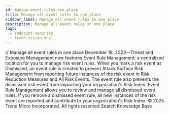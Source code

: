 ```yaml
---
id: manage-event-rules-one-place
title: Manage all event rules in one place
sidebar_label: Manage all event rules in one place
description: Manage all event rules in one place
tags:
  - endpoint-security
  - trend-vision-one
---
```


/*<![CDATA[*/ $('#title').html($('meta[name=map-description]').attr('content')); /*]]>*/ Manage all event rules in one place December 18, 2023—Threat and Exposure Management now features Event Rule Management: a centralized location for you to manage risk event rules. When you mark a risk event as Dismissed, an event rule is created to prevent Attack Surface Risk Management from reporting future instances of the risk event in Risk Reduction Measures and All Risk Events. The event rule also prevents the dismissed risk event from impacting your organization's Risk Index. Event Rule Management allows you to review and manage all dismissed event rules. If you remove a dismissed event rule, all new instances of the risk event are reported and contribute to your organization's Risk Index. © 2025 Trend Micro Incorporated. All rights reserved.Search Knowledge Base